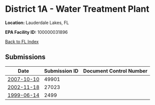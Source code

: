 # District 1A - Water Treatment Plant

**Location:** Lauderdale Lakes, FL

**EPA Facility ID:** 100000031896

[Back to FL Index](../../index.md)

## Submissions

| Date | Submission ID | Document Control Number |
|------|--------------|-------------------------|
| [2007-10-10](submissions/49901.md) | 49901 |  |
| [2002-11-18](submissions/27023.md) | 27023 |  |
| [1999-06-14](submissions/2499.md) | 2499 |  |
